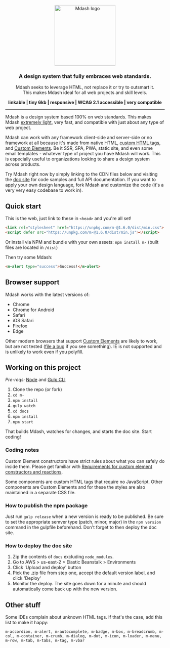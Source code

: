 <p align="center">
  <a href="https://m-docs.org">
    <img src="https://m-docs.org/img/m-logo.png" alt="Mdash logo" width="192">
  </a>
</p>
<h3 align="center">A design system that fully embraces web standards.</h3>
<p align="center">Mdash seeks to leverage HTML, not replace it or try to outsmart it.<br>This makes Mdash ideal for all web projects and skill levels.</p>
<p align="center"><strong>linkable | tiny 6kb | responsive | WCAG 2.1 accessible | very compatible</strong></p>
<hr>

Mdash is a design system based 100% on web standards. This makes Mdash [extremely light](https://m-docs.org/#performance), very fast, and compatible with just about any type of web project.

Mdash can work with any framework client-side and server-side or no framework at all because it's made from native HTML, [custom HTML tags](https://dev.to/jfbrennan/custom-html-tags-4788), and [Custom Elements](https://developer.mozilla.org/en-US/docs/Web/API/Window/customElements). Be it SSR, SPA, PWA, static site, and even some email templates - whatever type of project you have Mdash will work. This is especially useful to organizations looking to share a design system across products.

Try Mdash right now by simply linking to the CDN files below and visiting the [doc site](https://m-docs.org) for code samples and full API documentation. If you want to apply your own design language, fork Mdash and customize the code (it's a very very easy codebase to work in).

## Quick start
This is the web, just link to these in `<head>` and you're all set!
```html
<link rel="stylesheet" href="https://unpkg.com/m-@1.6.0/dist/min.css">
<script defer src="https://unpkg.com/m-@1.6.0/dist/min.js"></script>
```
Or install via NPM and bundle with your own assets: `npm install m-` (built files are located in `/dist`)

Then try some Mdash:
```html
<m-alert type="success">Success!</m-alert>
```

## Browser support
Mdash works with the latest versions of:

- Chrome
- Chrome for Android
- Safari
- iOS Safari
- Firefox
- Edge

Other modern browsers that support [Custom Elements](https://developer.mozilla.org/en-US/docs/Web/API/Window/customElements) are likely to work, but are not tested ([file a bug](https://github.com/jfbrennan/m-/issues) if you see something). IE is not supported and is unlikely to work even if you polyfill.

## Working on this project
_Pre-reqs:_ [Node](https://nodejs.org) and [Gulp CLI](https://gulpjs.com/docs/en/getting-started/quick-start)

1. Clone the repo (or fork)
1. `cd m-`
1. `npm install`
1. `gulp watch`
1. `cd docs`
1. `npm install`
1. `npm start`

That builds Mdash, watches for changes, and starts the doc site. Start coding!

### Coding notes
Custom Element constructors have strict rules about what you can safely do inside them. Please get familiar with [Requirements for custom element constructors and reactions](https://html.spec.whatwg.org/multipage/custom-elements.html#custom-element-conformance).

Some components are custom HTML tags that require no JavaScript. Other components are Custom Elements and for these the styles are also maintained in a separate CSS file.

### How to publish the npm package
Just run `gulp release` when a new version is ready to be published. Be sure to set the appropriate semver type (patch, minor, major) in the `npm version` command in the gulpfile beforehand. Don't forget to then deploy the doc site.

### How to deploy the doc site
1. Zip the contents of `docs` excluding `node_modules`.
1. Go to AWS > us-east-2 > Elastic Beanstalk > Environments
1. Click 'Upload and deploy' button
1. Pick the .zip file from step one, accept the default version label, and click 'Deploy'
1. Monitor the deploy. The site goes down for a minute and should automatically come back up with the new version.
 
## Other stuff
Some IDEs complain about unknown HTML tags. If that's the case, add this list to make it happy:
```
m-accordion, m-alert, m-autocomplete, m-badge, m-box, m-breadcrumb, m-col, m-container, m-crumb, m-dialog, m-dot, m-icon, m-loader, m-menu, m-row, m-tab, m-tabs, m-tag, m-vbar
```
